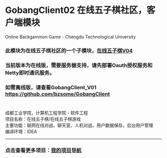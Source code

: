 # GobangClient02 在线五子棋社区，客户端模块

Online Backgammon Game - Chengdu Technological University
### 此模块为在线五子棋社区的一个子模块，[在线五子棋V04](https://github.com/bzsome/gobang04)

### 当前版本为在线版，需要服务器支持，请先部署Oauth授权服务和Netty即时通讯服务。
### 如需离线版，请查看GobangClient_V01 https://github.com/bzsome/GobangClient

### 

<br/> 成都工业学院，计算机工程学院 - 软件工程
<br/> 项目名称：在线五子棋/在线五子棋游戏
<br/> 主要功能：联网在线对战，聊天室，人机对战，用户数据保存，后台用户管理
<br/> 编译环境：IDEA
<hr/>  

### 点击查看更多项目：[我的项目导航](https://github.com/bzsome/mydata)
